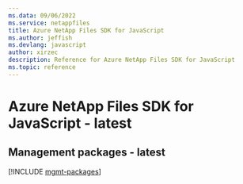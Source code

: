 ```yaml
---
ms.data: 09/06/2022
ms.service: netappfiles
title: Azure NetApp Files SDK for JavaScript
ms.author: jeffish
ms.devlang: javascript
author: xirzec
description: Reference for Azure NetApp Files SDK for JavaScript
ms.topic: reference
---
```

# Azure NetApp Files SDK for JavaScript - latest

## Management packages - latest
[!INCLUDE [mgmt-packages](netapp-files-mgmt-index.md)]